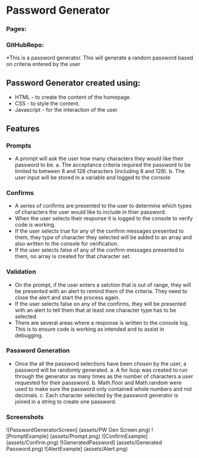 # Password Generator
### Pages:
### GitHubRepo:


*This is a password generator. This will generate a random password based on criteria entered by the user

## Password Generator created using:
* HTML - to create the content of the homepage. 
* CSS -  to style the content.
* Javascript - for the interaction of the user

## Features
### Prompts
* A prompt will ask the user how many characters they would like their password to be.
    a. The acceptance criteria required the password to be limited to between 8 and 128 characters (including 8 and 128).
    b. The user input will be stored in a variable and logged to the console

### Confirms
* A series of confirms are presented to the user to determine which types of characters the user would like to include in thier password. 
* When the user selects their response it is logged to the console to verify code is working.
* If the user selects true for any of the confirm messages presented to them, they type of character they selected will be added to an array and also written to the console for verification.
* If the user selects false of any of the confirm messages presented to them, no array is created for that character set.

### Validation
* On the prompt, if the user enters a selction that is out of range, they will be presented with an alert  to remind them of the criteria. They need to close the alert and start the process again.
* If the user selects false on any of the confirms, they will be presented with an alert to tell them that at least one character type has to be selected.
* There are several areas where a response is written to the console log. This is to ensure code is working as intended and to assist in debugging.

### Password Generation
* Once the all the password selections have been chosen by the user, a password will be randomly generated.
    a. A for loop was created to run through the generator as many times as the number of characters a user requested for their passsword.
    b. Math.floor and Math.random were used to make sure the password only contained whole numbers and not decimals.
    c. Each character selected by the password generator is joined in a string to create one password.

### Screenshots

![PasswordGeneratorScreen] (assets/PW Gen Screen.png)
![PromptExample] (assets/Prompt.png)
![ConfirmExample] (assets/Confirm.png)
![GeneratedPassword] (assets/Generated Password.png)
![AlertExample] (assets/Alert.png)
